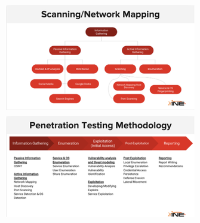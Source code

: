 
![alt text](https://github.com/Vicente118/eJPT-Certification-Notes/blob/master/Pasted%20image%2020250206012627.png?raw=true)


![alt text](https://github.com/Vicente118/eJPT-Certification-Notes/blob/master/Pasted%20image%2020250206012547.png?raw=true)
